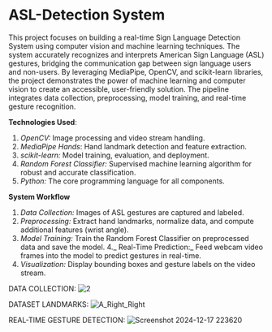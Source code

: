 # ASL-Detection System

This project focuses on building a real-time Sign Language Detection System using computer vision and machine learning techniques. The system accurately recognizes and interprets American Sign Language (ASL) gestures, bridging the communication gap between sign language users and non-users.
By leveraging MediaPipe, OpenCV, and scikit-learn libraries, the project demonstrates the power of machine learning and computer vision to create an accessible, user-friendly solution. The pipeline integrates data collection, preprocessing, model training, and real-time gesture recognition.

**Technologies Used**:
1. _OpenCV:_ Image processing and video stream handling.
2. _MediaPipe Hands_: Hand landmark detection and feature extraction.
3. _scikit-learn:_ Model training, evaluation, and deployment.
4. _Random Forest Classifier:_ Supervised machine learning algorithm for robust and accurate classification.
5. _Python:_ The core programming language for all components.

**System Workflow**
1. _Data Collection:_ Images of ASL gestures are captured and labeled.
2. _Preprocessing:_ Extract hand landmarks, normalize data, and compute additional features (wrist angle).
3. _Model Training:_ Train the Random Forest Classifier on preprocessed data and save the model.
4._ Real-Time Prediction:_ Feed webcam video frames into the model to predict gestures in real-time.
5. _Visualization:_ Display bounding boxes and gesture labels on the video stream.

DATA COLLECTION:
![2](https://github.com/user-attachments/assets/8c667b62-ebd1-4db6-a6d2-5bcf96357101)

DATASET LANDMARKS:
![A_Right_Right](https://github.com/user-attachments/assets/56569088-d515-4181-83d4-1ffb2465e9a8)

REAL-TIME GESTURE DETECTION:
![Screenshot 2024-12-17 223620](https://github.com/user-attachments/assets/73a9d74c-e78f-4cb0-abb0-8078c46755c2)
